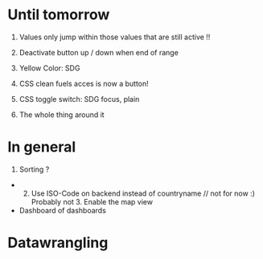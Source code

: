 # Until tomorrow

1. Values only jump within those values that are still active !!
2. Deactivate button up / down when end of range
2. Yellow Color: SDG


3. CSS clean fuels acces is now a button!
3. CSS toggle switch: SDG focus, plain

4. The whole thing around it

# In general

1. Sorting ?
- 2. Use ISO-Code on backend instead of countryname // not for now :)
Probably not 3. Enable the map view
- Dashboard of dashboards

# Datawrangling
